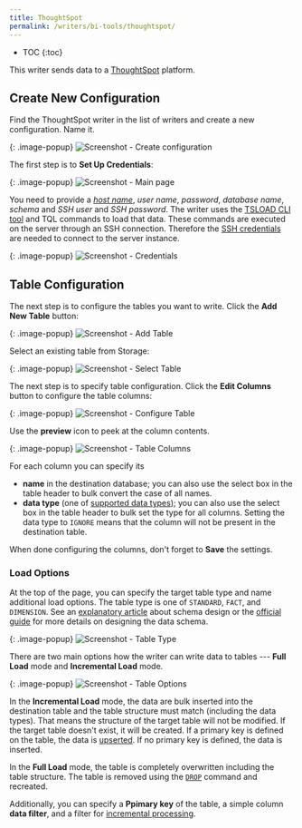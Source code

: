 ```yaml
---
title: ThoughtSpot
permalink: /writers/bi-tools/thoughtspot/
---
```


* TOC
{:toc}

This writer sends data to a [ThoughtSpot](https://www.thoughtspot.com/product) platform.

## Create New Configuration
Find the ThoughtSpot writer in the list of writers and create a new configuration. Name it.

{: .image-popup}
![Screenshot - Create configuration](/writers/bi-tools/thoughtspot/ui1.png)

The first step is to **Set Up Credentials**:

{: .image-popup}
![Screenshot - Main page](/writers/bi-tools/thoughtspot/intro-page.png)

You need to provide a [*host name*](https://docs.thoughtspot.com/5.0/data-integrate/clients/use-jdbc-driver.html), *user name*, *password*, *database name*, *schema* and *SSH user* and *SSH password*.
The writer uses the [TSLOAD CLI tool](https://docs.thoughtspot.com/5.0/admin/loading/use-data-importer.html#) and TQL commands to load that data.
These commands are executed on the server through an SSH connection. Therefore the
[SSH credentials](https://docs.thoughtspot.com/4.4/app-integrate/introduction/logins.html) are needed to connect to the server instance.

{: .image-popup}
![Screenshot - Credentials](/writers/bi-tools/thoughtspot/credentials.png)

## Table Configuration
The next step is to configure the tables you want to write. Click the **Add New Table** button:

{: .image-popup}
![Screenshot - Add Table](/writers/bi-tools/thoughtspot/add-table.png)

Select an existing table from Storage:

{: .image-popup}
![Screenshot - Select Table](/writers/bi-tools/thoughtspot/select-table.png)

The next step is to specify table configuration. Click the **Edit Columns** button to configure the table columns:

{: .image-popup}
![Screenshot - Configure Table](/writers/bi-tools/thoughtspot/configure-table.png)

Use the **preview** icon to peek at the column contents.

{: .image-popup}
![Screenshot - Table Columns](/writers/bi-tools/thoughtspot/table-columns.png)

For each column you can specify its

- **name** in the destination database; you can also use the select box in the table header to bulk convert the case of all names.
- **data type** (one of [supported data types](https://docs.thoughtspot.com/5.0/admin/loading/datatypes.html#)); you can also use the select box in the table header to bulk set the type for all columns. Setting the data type to `IGNORE` means that the column will not be present in the destination table.

When done configuring the columns, don't forget to **Save** the settings.

### Load Options
At the top of the page, you can specify the target table type and name additional load options. The table type is
one of `STANDARD`, `FACT`, and `DIMENSION`. See an [explanatory article](https://www.thoughtspot.com/fact-and-dimension/dimensional-data-modeling-4-simple-steps)
about schema design or the [official guide](https://docs.thoughtspot.com/5.0/admin/data-modeling/data-modeling-settings.html) for
more details on designing the data schema.

{: .image-popup}
![Screenshot - Table Type](/writers/bi-tools/thoughtspot/table-type.png)

There are two main options how the writer can write data to tables --- **Full Load** mode and **Incremental Load** mode.

{: .image-popup}
![Screenshot - Table Options](/writers/bi-tools/thoughtspot/table-options.png)

In the **Incremental Load** mode, the data are bulk inserted into
the destination table and the table structure must match (including the data types). That means the structure of the target table
will not be modified. If the target table doesn't exist, it will be created. If a primary key is defined on the table, the
data is [upserted](https://en.wikipedia.org/wiki/Merge_(SQL)). If no primary key is defined, the data is inserted.

In the **Full Load** mode, the table is completely overwritten including the table structure. The table is removed
using the [`DROP`](https://docs.thoughtspot.com/5.0/admin/loading/check-dependencies-tql.html) command and recreated.

Additionally, you can specify a **Ppimary key** of the table, a simple column **data filter**, and a filter for
[incremental processing](/storage/tables/#incremental-processing).

